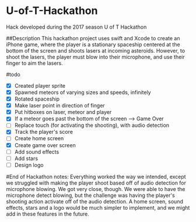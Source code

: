 # U-of-T-Hackathon
Hack developed during the 2017 season U of T Hackathon

##Description
This hackathon project uses swift and Xcode to create an iPhone game, where the player is a stationary spaceship centered at the bottom 
of the screen and shoots lasers at incoming asteroids. However, to shoot the lasers, the player must blow into their
microphone, and use their finger to aim the lasers.

#todo
- [X] Created player sprite
- [X] Spawned meteors of varying sizes and speeds, infinitely
- [X] Rotated spaceship
- [X] Make laser point in direction of finger
- [X] Put hitboxes on laser, meteor and player
- [X] If a meteor goes past the bottom of the screen --> Game Over
- [ ] Replace touch (for activating the shooting), with audio detection
- [X] Track the player's score
- [ ] Create home screen
- [X] Create game over screen
- [ ] Add sound effects
- [ ] Add stars
- [ ] Design logo

#End of Hackathon notes:
Everything worked the way we intended, except we struggled with making the player shoot based off of audio detection for microphone blowing. We got very close, though. We were able to have the microphone detect blowing, but the challenge was having the player's shooting action activate off of the audio detection. A home screen, sound effects, stars and a logo would be much simpler to implement, and we might add in these features in the future.